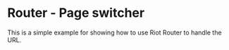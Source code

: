 # Router - Page switcher

This is a simple example for showing how to use Riot Router to handle the URL.
